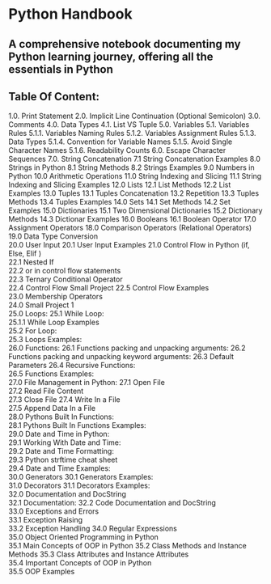 # Python Handbook

## A comprehensive notebook documenting my Python learning journey, offering all the essentials in Python

## Table Of Content:

1.0. Print Statement
2.0. Implicit Line Continuation (Optional Semicolon)
3.0. Comments
4.0. Data Types
4.1. List VS Tuple
5.0. Variables
5.1. Variables Rules
5.1.1. Variables Naming Rules
5.1.2. Variables Assignment Rules
5.1.3. Data Types
5.1.4. Convention for Variable Names
5.1.5. Avoid Single Character Names
5.1.6. Readability Counts
6.0. Escape Character Sequences
7.0. String Concatenation
7.1 String Concatenation Examples
8.0 Strings in Python
8.1 String Methods
8.2 Strings Examples
9.0 Numbers in Python
10.0 Arithmetic Operations
11.0 String Indexing and Slicing
11.1 String Indexing and Slicing Examples
12.0 Lists
12.1 List Methods
12.2 List Examples
13.0 Tuples
13.1 Tuples Concatenation 
13.2 Repetition 
13.3 Tuples Methods
13.4 Tuples Examples
14.0 Sets
14.1 Set Methods
14.2 Set Examples
15.0 Dictionaries
15.1 Two Dimensional Dictionaries
15.2 Dictionary Methods
14.3 Dictionar Examples
16.0 Booleans
16.1 Boolean Operator
17.0 Assignment Operators
18.0 Comparison Operators (Relational Operators)
19.0 Data Type Conversion	
20.0 User Input
20.1 User Input Examples
21.0 Control Flow in Python (if, Else, Elif )	
22.1 Nested If	
22.2 or in control flow statements	
22.3 Ternary Conditional Operator	
22.4 Control Flow Small Project	
22.5 Control Flow Examples	
23.0 Membership Operators	
24.0 Small Project 1	
25.0 Loops:	
25.1 While Loop:	
25.1.1 While Loop Examples	
25.2 For Loop:	
25.3 Loops Examples:	
26.0 Functions:	
26.1 Functions packing and unpacking arguments:	
26.2 Functions packing and unpacking keyword arguments:	
26.3 Default Parameters
26.4 Recursive Functions:	
26.5 Functions Examples:	
27.0 File Management in Python:	
27.1 Open File	
27.2 Read File Content	
27.3 Close File	
27.4 Write In a File	
27.5 Append Data In a File	
28.0 Pythons Built In Functions:	
28.1 Pythons Built In Functions Examples:	
29.0 Date and Time in Python:	
29.1 Working With Date and Time:	
29.2 Date and Time Formatting:	
29.3 Python strftime cheat sheet	
29.4 Date and Time Examples:	
30.0 Generators	
30.1 Generators Examples:	
31.0 Decorators	
31.1 Decorators Examples:	
32.0 Documentation and DocString	
32.1 Documentation:	
32.2 Code Documentation and DocString	
33.0 Exceptions and Errors	
33.1 Exception Raising	
33.2 Exception Handling	
34.0 Regular Expressions	
35.0 Object Oriented Programming in Python	
35.1 Main Concepts of OOP in Python	
35.2 Class Methods and Instance Methods	
35.3 Class Attributes and Instance Attributes	
35.4 Important Concepts of OOP in Python	
35.5 OOP Examples
